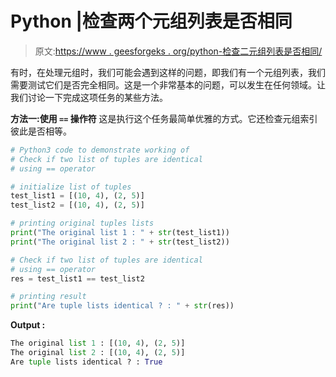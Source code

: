 # Python |检查两个元组列表是否相同

> 原文:[https://www . geesforgeks . org/python-检查二元组列表是否相同/](https://www.geeksforgeeks.org/python-check-if-two-list-of-tuples-are-identical/)

有时，在处理元组时，我们可能会遇到这样的问题，即我们有一个元组列表，我们需要测试它们是否完全相同。这是一个非常基本的问题，可以发生在任何领域。让我们讨论一下完成这项任务的某些方法。

**方法一:使用 `==` 操作符**
这是执行这个任务最简单优雅的方式。它还检查元组索引彼此是否相等。

```py
# Python3 code to demonstrate working of
# Check if two list of tuples are identical
# using == operator

# initialize list of tuples 
test_list1 = [(10, 4), (2, 5)]
test_list2 = [(10, 4), (2, 5)]

# printing original tuples lists
print("The original list 1 : " + str(test_list1))
print("The original list 2 : " + str(test_list2))

# Check if two list of tuples are identical
# using == operator
res = test_list1 == test_list2

# printing result
print("Are tuple lists identical ? : " + str(res))
```

**Output :**

```py
The original list 1 : [(10, 4), (2, 5)]
The original list 2 : [(10, 4), (2, 5)]
Are tuple lists identical ? : True

```